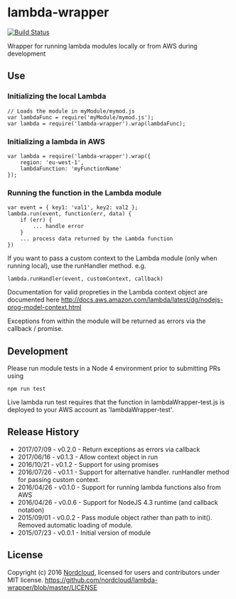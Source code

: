 # lambda-wrapper

[![Build Status](https://travis-ci.org/nordcloud/lambda-wrapper.svg?branch=master)](https://travis-ci.org/nordcloud/lambda-wrapper)

Wrapper for running lambda modules locally or from AWS during development

## Use 

### Initializing the local Lambda

    // Loads the module in myModule/mymod.js
    var lambdaFunc = require('myModule/mymod.js');
    var lambda = require('lambda-wrapper').wrap(lambdaFunc);

### Initializing a lambda in AWS
    
    var lambda = require('lambda-wrapper').wrap({
        region: 'eu-west-1',
        lambdaFunction: 'myFunctionName'
    });

### Running the function in the Lambda module

    var event = { key1: 'val1', key2: val2 };
    lambda.run(event, function(err, data) {
        if (err) {
            ... handle error
        }
        ... process data returned by the Lambda function
    })

If you want to pass a custom context to the Lambda module (only when running local), use the runHandler method. e.g.
    
    lambda.runHandler(event, customContext, callback)

Documentation for valid propreties in the Lambda context object are documented here http://docs.aws.amazon.com/lambda/latest/dg/nodejs-prog-model-context.html

Exceptions from within the module will be returned as errors via the callback / promise.
 
## Development

Please run module tests in a Node 4 environment prior to submitting PRs using 

    npm run test

Live lambda run test requires that the function in lambdaWrapper-test.js is deployed 
to your AWS account as 'lambdaWrapper-test'. 

## Release History

* 2017/07/09 - v0.2.0 - Return exceptions as errors via callback
* 2017/06/16 - v0.1.3 - Allow context object in run
* 2016/10/21 - v0.1.2 - Support for using promises
* 2016/07/26 - v0.1.1 - Support for alternative handler. runHandler method for passing custom context.
* 2016/04/26 - v0.1.0 - Support for running lambda functions also from AWS
* 2016/04/26 - v0.0.6 - Support for NodeJS 4.3 runtime (and callback notation)
* 2015/09/01 - v0.0.2 - Pass module object rather than path to init().
                        Removed automatic loading of module.
* 2015/07/23 - v0.0.1 - Initial version of module

## License

Copyright (c) 2016 [Nordcloud](https://nordcloud.com/), licensed for users and contributors under MIT license.
https://github.com/nordcloud/lambda-wrapper/blob/master/LICENSE
